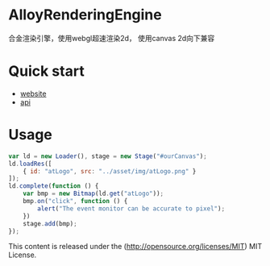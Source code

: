 # AlloyRenderingEngine
合金渲染引擎，使用webgl超速渲染2d， 使用canvas 2d向下兼容

# Quick start
* [website](http://alloyteam.github.io/AlloyRenderingEngine/) 
* [api](http://alloyteam.github.io/AlloyRenderingEngine/doc/)

# Usage

```javascript
var ld = new Loader(), stage = new Stage("#ourCanvas");
ld.loadRes([
    { id: "atLogo", src: "../asset/img/atLogo.png" }
]);
ld.complete(function () {
    var bmp = new Bitmap(ld.get("atLogo"));
    bmp.on("click", function () {
        alert("The event monitor can be accurate to pixel");
    })
    stage.add(bmp);
});
```
This content is released under the (http://opensource.org/licenses/MIT) MIT License.
